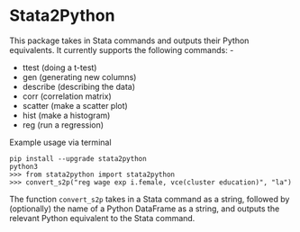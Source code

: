 # Stata2Python

This package takes in Stata commands and outputs their Python equivalents. It currently supports the following commands: -
- ttest (doing a t-test)
- gen (generating new columns)
- describe (describing the data)
- corr (correlation matrix)
- scatter (make a scatter plot)
- hist (make a histogram)
- reg (run a regression)

Example usage via terminal
```
pip install --upgrade stata2python
python3
>>> from stata2python import stata2python
>>> convert_s2p("reg wage exp i.female, vce(cluster education)", "la")
```

The function `convert_s2p` takes in a Stata command as a string, followed by (optionally) the name of a Python DataFrame as a string, and outputs the relevant Python equivalent to the Stata command.